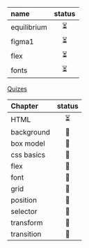 <!-- ❌💚💛⏳🚫 -->

| name        | status |
| :---------- | :----: |
| equilibrium |   ⏳   |
| figma1      |   ⏳   |
| flex        |   ⏳   |
| fonts       |   ⏳   |

[Quizes](https://infinitejs.geojs.one/extra/quizgenerator)

| Chapter    | status |
| :--------- | :----: |
| HTML       |   ⏳   |
| background |   🚫   |
| box model  |   🚫   |
| css basics |   🚫   |
| flex       |   🚫   |
| font       |   🚫   |
| grid       |   🚫   |
| position   |   🚫   |
| selector   |   🚫   |
| transform  |   🚫   |
| transition |   🚫   |
